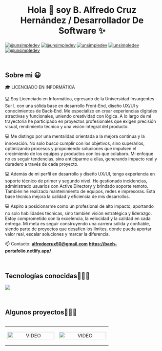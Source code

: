 <h1 align="center">Hola 👋  soy B. Alfredo Cruz Hernández / Desarrollador De Software ✨ </h1> 

<p align="left">
  <a href="https://www.youtube.com/@unsimpledev" target="blank"><img align="center" src="https://img.shields.io/badge/YouTube-FF0000?style=for-the-badge&logo=youtube&logoColor=white" alt="@unsimpledev"  /></a>
<a href="https://www.tiktok.com/@unsimpledev" target="blank"><img align="center" src="https://img.shields.io/badge/TikTok-000000?style=for-the-badge&logo=tiktok&logoColor=white" alt="@unsimpledev" /></a>
<a href="https://linkedin.com/in/unsimpledev" target="blank"><img align="center" src="https://img.shields.io/badge/LinkedIn-0077B5?style=for-the-badge&logo=linkedin&logoColor=white" alt="unsimpledev"/></a>
<a href="https://fb.com/unsimpledev" target="blank"><img align="center" src="https://img.shields.io/badge/Facebook-1877F2?style=for-the-badge&logo=facebook&logoColor=white" alt="unsimpledev"  /></a>
<a href = "mailto:unsimpledev@gmail.com" target="blank"><img align="center" src="https://img.shields.io/badge/Gmail-D14836?style=for-the-badge&logo=gmail&logoColor=white" alt="@unsimpledev"  /></a>
  </p>
<br>
<h2>Sobre mi 😃</h2>
<!--Intro start-->

<p align="left">
🎓 LICENCIADO EN INFORMÁTICA

💻 Soy Licenciado en Informática, egresado de la Universidad Insurgentes Sur I, con una sólida base en desarrollo Front-End, diseño UX/UI y conocimientos de Back-End. Me especializo en crear experiencias digitales atractivas y funcionales, uniendo creatividad con lógica. A lo largo de mi trayectoria he participado en proyectos profesionales que exigen precisión visual, rendimiento técnico y una visión integral del producto.

💻 Me distingo por una mentalidad orientada a la mejora continua y la innovación. No solo busco cumplir con los objetivos, sino superarlos, optimizando procesos y proponiendo soluciones que impulsen el crecimiento de los equipos y productos con los que colaboro. Mi enfoque no es seguir tendencias, sino anticiparme a ellas, generando impacto real y duradero a través de cada proyecto.

💻 Además de mi perfil en desarrollo y diseño UX/UI, tengo experiencia en soporte técnico de primer y segundo nivel. He gestionado incidencias, administrado usuarios con Active Directory y brindado soporte remoto. También he realizado mantenimiento de equipos, redes e impresoras. Esta base técnica mejora la calidad y eficiencia de mis desarrollos.

💻 Aspiro a posicionarme como un profesional de alto impacto, aportando no solo habilidades técnicas, sino también visión estratégica y liderazgo. Estoy comprometido con la excelencia, la velocidad y la calidad en cada entrega. Mi meta es seguir construyendo una carrera sólida y confiable, siendo parte de proyectos que desafíen los límites, donde pueda aportar valor real, escalar soluciones y marcar la diferencia.

📫 Contacto: 
**alfredocrux50@gmail.com**
**https://bach-portafolio.netlify.app/**
<!--Intro end-->
  </p>
<br>

<h2 >Tecnologías conocidas👨🏻‍💻</h2>
<!--tech stack icons-->
<p align="left">
  <a href="https://skillicons.dev">
    <img src="https://skillicons.dev/icons?i=php,css,html,js,nodejs,mysql,sqlite,firebase,git,github,postman,vscode,bash=12" />
  </a>
</p>
<br>
<!-------------------------->
<div id="proyectos">
<h2 >Algunos proyectos👨🏻‍💻</h2>

<table align="left" >
<tr border="none">
  <td width="25%" align="center">
    <p align="center">
     <a href="https://www.figma.com/design/0PLXj3w0Gb7UDtM1NI1AwH/Ganadrid?node-id=0-1&p=f" title="Go to Source">
        <img align="center" width=100% src="https://raw.githubusercontent.com/unsimpledev/unsimpledev/main/assets/smsgateway.webp"   alt="VIDEO" /></a>
      </p>    
</td>
<td width="25%" align="center">
    <p align="center">
     <a href="https://pageantfans.io/partners/" title="Go to Source">
        <img align="center" width=100% src="https://raw.githubusercontent.com/unsimpledev/unsimpledev/main/assets/notifandroid.webp"   alt="VIDEO" /></a>
      </p>    
</td>
  
  
</tr>
</table>
  </div>
<br>
<br><br>
<br>
<br><br><br>
<br><br>


